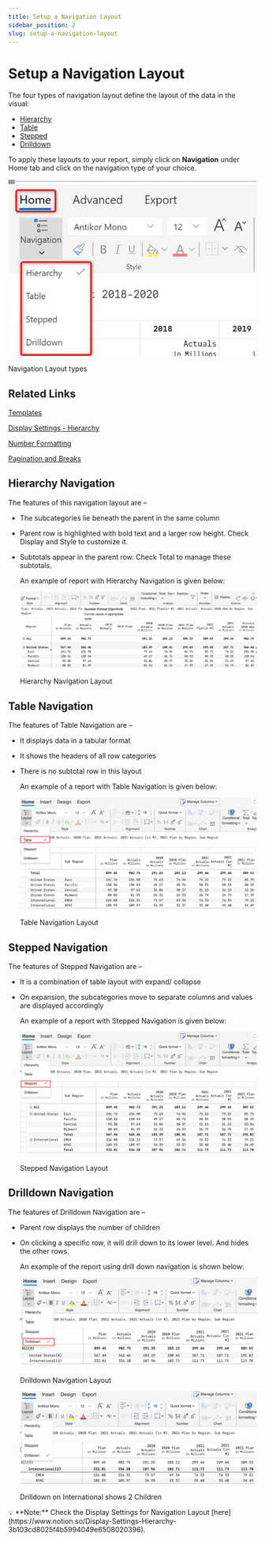 ```yaml
---
title: Setup a Navigation Layout
sidebar_position: 2
slug: setup-a-navigation-layout
---
```



# Setup a Navigation Layout

The four types of navigation layout define the layout of the data in the visual: 

- [Hierarchy](https://www.notion.so/Setup-a-Navigation-Layout-9b500e4b6d194df9a92d8f3342ff9b89)
- [Table](https://www.notion.so/Setup-a-Navigation-Layout-9b500e4b6d194df9a92d8f3342ff9b89)
- [Stepped](https://www.notion.so/Setup-a-Navigation-Layout-9b500e4b6d194df9a92d8f3342ff9b89)
- [Drilldown](https://www.notion.so/Setup-a-Navigation-Layout-9b500e4b6d194df9a92d8f3342ff9b89)

To apply these layouts to your report, simply click on **Navigation** under Home tab and click on the navigation type of your choice.

![Navigation Layout types](/img/build/Navigation/Navigationlayout1.jpg)

Navigation Layout types

## Related Links

[Templates](https://www.notion.so/Templates-f25f8d37d8894988adffbd5b5c1f07ae)

[Display Settings - Hierarchy](https://www.notion.so/Display-Settings-Hierarchy-ffca8d1bc565430a83a1ff78e4424e4a)

[Number Formatting](https://www.notion.so/Number-Formatting-3d83839bb31047b89466086c07fc0071)

[Pagination and Breaks](https://www.notion.so/Pagination-and-Breaks-492f09c83dce4701a3bfc14c46941c4e)

## **Hierarchy Navigation**

The features of this navigation layout are –

- The subcategories lie beneath the parent in the same column
- Parent row is highlighted with bold text and a larger row height. Check Display and Style to customize it.
- Subtotals appear in the parent row. Check Total to manage these subtotals.
    
    An example of report with Hierarchy Navigation is given below:
    
    ![Hierarchy Navigation Layout](/img/build/Navigation/Navigationlayout2.png)

    Hierarchy Navigation Layout
    

## **Table Navigation**

The features of Table Navigation are –

- It displays data in a tabular format
- It shows the headers of all row categories
- There is no subtotal row in this layout
    
    An example of a report with Table Navigation is given below:
    
    ![Table Navigation Layout](/img/build/Navigation/Navigationlayout3.png)

    Table Navigation Layout
    

## Stepped Navigation

The features of Stepped Navigation are –

- It is a combination of table layout with expand/ collapse
- On expansion, the subcategories move to separate columns and values are displayed accordingly
    
    An example of a report with Stepped Navigation is given below:
    
    ![Stepped Navigation Layout](/img/build/Navigation/Navigationlayout4.png)

    
    Stepped Navigation Layout
    

## Drilldown Navigation

The features of Drilldown Navigation are –

- Parent row displays the number of children
- On clicking a specific row, it will drill down to its lower level. And hides the other rows.
    
    An example of the report using drill down navigation is shown below:
    
    ![Drilldown Navigation Layout](/img/build/Navigation/Navigationlayout5.png)

    
    Drilldown Navigation Layout
    
    ![Drilldown on International shows 2 Children](/img/build/Navigation/Navigationlayout6.png)

    Drilldown on International shows 2 Children
    

<aside>
💡 **Note:** Check the Display Settings for Navigation Layout [here](https://www.notion.so/Display-Settings-Hierarchy-3b103cd8025f4b5994049e6508020396).

</aside>